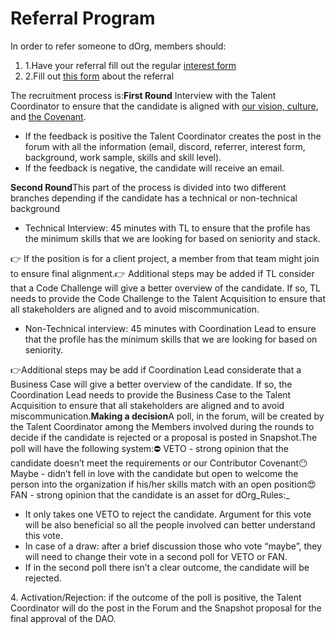# Referral Program

In order to refer someone to dOrg, members should:

1. 1.Have your referral fill out the regular [interest form](https://airtable.com/shr0eQZfACL3Yarac)​
2. 2.Fill out [this form](https://airtable.com/shrY4dGORKhV8Rplp) about the referral

The recruitment process is:**First Round** Interview with the Talent Coordinator to ensure that the candidate is aligned with [our vision, culture](https://docs.dorg.tech), and [the Covenant](https://docs.dorg.tech/covenant).

* If the feedback is positive the Talent Coordinator creates the post in the forum with all the information (email, discord, referrer, interest form, background, work sample, skills and skill level).
* If the feedback is negative, the candidate will receive an email.

**Second Round**This part of the process is divided into two different branches depending if the candidate has a technical or non-technical background

* Technical Interview: 45 minutes with TL to ensure that the profile has the minimum skills that we are looking for based on seniority and stack.

👉 If the position is for a client project, a member from that team might join to ensure final alignment.👉 Additional steps may be added if TL consider that a Code Challenge will give a better overview of the candidate. If so, TL needs to provide the Code Challenge to the Talent Acquisition to ensure that all stakeholders are aligned and to avoid miscommunication.

* Non-Technical interview: 45 minutes with Coordination Lead to ensure that the profile has the minimum skills that we are looking for based on seniority.

👉Additional steps may be add if Coordination Lead considerate that a Business Case will give a better overview of the candidate. If so, the Coordination Lead needs to provide the Business Case to the Talent Acquisition to ensure that all stakeholders are aligned and to avoid miscommunication.**Making a decision**A poll, in the forum, will be created by the Talent Coordinator among the Members involved during the rounds to decide if the candidate is rejected or a proposal is posted in Snapshot.The poll will have the following system:⛔ VETO - strong opinion that the candidate doesn’t meet the requirements or our Contributor Covenant😶 Maybe - didn’t fell in love with the candidate but open to welcome the person into the organization if his/her skills match with an open position😍 FAN - strong opinion that the candidate is an asset for dOrg_Rules:_

* It only takes one VETO to reject the candidate. Argument for this vote will be also beneficial so all the people involved can better understand this vote.
* In case of a draw: after a brief discussion those who vote “maybe”, they will need to change their vote in a second poll for VETO or FAN.
* If in the second poll there isn’t a clear outcome, the candidate will be rejected.

4\. Activation/Rejection: if the outcome of the poll is positive, the Talent Coordinator will do the post in the Forum and the Snapshot proposal for the final approval of the DAO.
